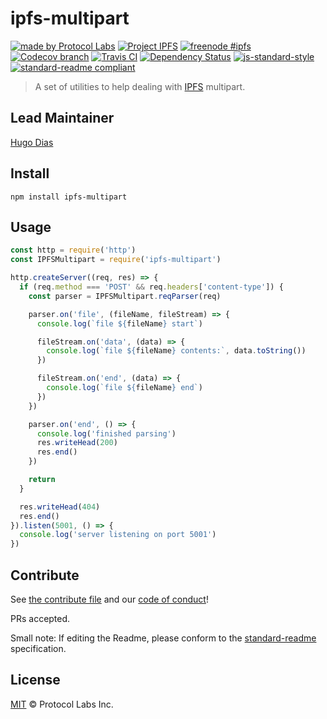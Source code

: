 ipfs-multipart
====

[![made by Protocol Labs](https://img.shields.io/badge/made%20by-Protocol%20Labs-blue.svg?style=flat-square)](http://protocol.ai)
[![Project IPFS](https://img.shields.io/badge/project-IPFS-blue.svg?style=flat-square)](http://ipfs.io/)
[![freenode #ipfs](https://img.shields.io/badge/freenode-%23ipfs-blue.svg?style=flat-square)](http://webchat.freenode.net/?channels=%23ipfs)
[![Codecov branch](https://img.shields.io/codecov/c/github/ipfs/js-ipfs-multipart/master.svg?style=flat-square)](https://codecov.io/gh/ipfs/js-ipfs-multipart)
[![Travis CI](https://flat.badgen.net/travis/ipfs/js-ipfs-multipart)](https://travis-ci.com/ipfs/js-ipfs-multipart)
[![Dependency Status](https://david-dm.org/ipfs/js-ipfs-multipart.svg?style=flat-square)](https://david-dm.org/ipfs/js-ipfs-multipart)
[![js-standard-style](https://img.shields.io/badge/code%20style-standard-brightgreen.svg?style=flat-square)](https://github.com/feross/standard)
[![standard-readme compliant](https://img.shields.io/badge/readme%20style-standard-brightgreen.svg?style=flat-square)](https://github.com/RichardLitt/standard-readme)




> A set of utilities to help dealing with [IPFS](https://ipfs.io/) multipart.

## Lead Maintainer

[Hugo Dias](https://github.com/hugomrdias)

## Install
```
npm install ipfs-multipart
```

## Usage
```javascript
const http = require('http')
const IPFSMultipart = require('ipfs-multipart')

http.createServer((req, res) => {
  if (req.method === 'POST' && req.headers['content-type']) {
    const parser = IPFSMultipart.reqParser(req)

    parser.on('file', (fileName, fileStream) => {
      console.log(`file ${fileName} start`)

      fileStream.on('data', (data) => {
        console.log(`file ${fileName} contents:`, data.toString())
      })

      fileStream.on('end', (data) => {
        console.log(`file ${fileName} end`)
      })
    })

    parser.on('end', () => {
      console.log('finished parsing')
      res.writeHead(200)
      res.end()
    })

    return
  }

  res.writeHead(404)
  res.end()
}).listen(5001, () => {
  console.log('server listening on port 5001')
})
```

## Contribute

See [the contribute file](https://github.com/ipfs/community/blob/master/contributing.md) and our [code of conduct](https://github.com/ipfs/community/blob/master/code-of-conduct.md)!

PRs accepted.

Small note: If editing the Readme, please conform to the [standard-readme](https://github.com/RichardLitt/standard-readme) specification.

## License

[MIT](LICENSE) © Protocol Labs Inc.